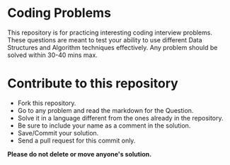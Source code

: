 # Coding Problems
This repository is for practicing interesting coding interview problems. These questions are meant to test your ability to use different Data Structures and Algorithm techniques effectively. Any problem should be solved within 30-40 mins max.

# Contribute to this repository
<ul>
  <li>Fork this repository.</li>
  <li>Go to any problem and read the markdown for the Question.</li>
  <li>Solve it in a language different from the ones already in the repository.</li>
  <li>Be sure to include your name as a comment in the solution.</li>
  <li>Save/Commit your solution.</li>
  <li>Send a pull request for this commit only.</li>
</ul>

<strong>Please do not delete or move anyone's solution.</strong>
